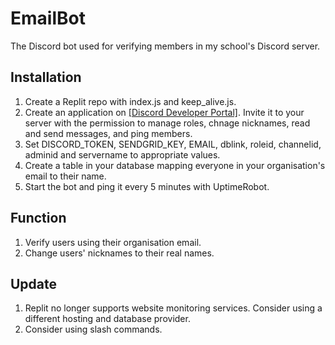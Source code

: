 # EmailBot
The Discord bot used for verifying members in my school's Discord server. 
## Installation
1. Create a Replit repo with index.js and keep_alive.js.
2. Create an application on [[Discord Developer Portal]](https://discord.com/developers/applications). Invite it to your server with the permission to manage roles, chnage nicknames, read and send messages, and ping members. 
4. Set DISCORD_TOKEN, SENDGRID_KEY, EMAIL, dblink, roleid, channelid, adminid and servername to appropriate values.
5. Create a table in your database mapping everyone in your organisation's email to their name.
6. Start the bot and ping it every 5 minutes with UptimeRobot.
## Function
1. Verify users using their organisation email.
2. Change users' nicknames to their real names.
## Update
1. Replit no longer supports website monitoring services. Consider using a different hosting and database provider.
2. Consider using slash commands. 
